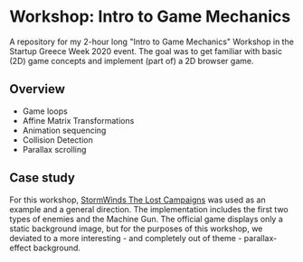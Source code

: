 # Workshop: Intro to Game Mechanics
A repository for my 2-hour long "Intro to Game Mechanics" Workshop in the Startup Greece Week 2020 event. The goal was to get familiar with basic (2D) game concepts and implement (part of) a 2D browser game.

## Overview
* Game loops
* Affine Matrix Transformations
* Animation sequencing
* Collision Detection
* Parallax scrolling

## Case study
For this workshop, [StormWinds The Lost Campaigns](https://armorgames.com/play/3099/stormwinds-the-lost-campaigns) was used as an example and a general direction. The implementation includes the first two types of enemies and the Machine Gun.
The official game displays only a static background image, but for the purposes of this workshop, we deviated to a more interesting - and completely out of theme - parallax-effect background.

